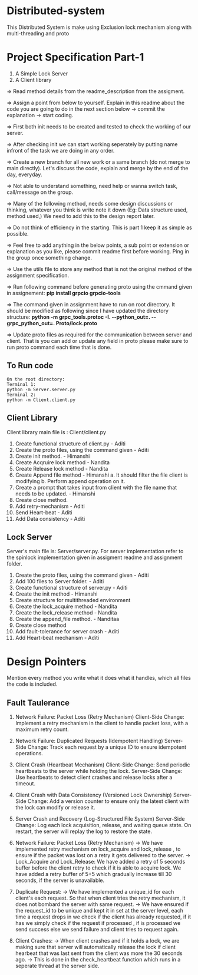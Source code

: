 # Distributed-system
This Distributed System is make using Exclusion lock mechanism along with multi-threading and proto

# Project Specification Part-1
1. A Simple Lock Server
2. A Client library

=> Read method details from the readme_description from the assigment. 

=> Assign a point from below to yourself. Explain in this readme about the code you are going to do in the next section below -> commit the explanation -> start coding.

=> First both init needs to be created and tested to check the working of our server.

=> After checking init we can start working seperately by putting name infront of the task we are doing in any order.

=> Create a new branch for all new work or a same branch (do not merge to main directly). Let's discuss the code, explain and merge by the end of the day, everyday.

=> Not able to understand something, need help or wanna switch task, call/message on the group.

=> Many of the following method,  needs some design discussions or thinking, whatever you think is write note it down (Eg: Data structure used, method used,) We need to add this to the design report later.

=> Do not think of efficiency in the starting. This is part 1 keep it as simple as possible.

=> Feel free to add anything in the below points, a sub point or extension or explanation as you like, please commit readme first before working. Ping in the group once something change. 

=> Use the utils file to store any method that is not the original method of the assignment specification. 

=> Run following command before generating proto using the cmmand given in assignement:
**pip install grpcio grpcio-tools**

=> The command given in assignment have to run on root directory. It should be modified as following since I have updated the directory structure:
**python -m grpc_tools.protoc -I. --python_out=. --grpc_python_out=. Proto/lock.proto**

=> Update proto files as required for the communication between server and client. That is you can add or update any field in proto please make sure to run proto command each time that is done.


## To Run code
    On the root directory:
    Terminal 1:
    python -m Server.server.py
    Terminal 2:
    python -m Client.client.py

## Client Library
   Client library main file is : Client/client.py
   1. Create functional structure of client.py - Aditi
   2. Create the proto files, using the command given - Aditi
   3. Create init method. -  Himanshi
   4. Create Acqruire lock method - Nandita
   5. Create Release lock method - Nandita
   6. Create Append file method - Himanshi
       a. It should filter the file client is modifying 
       b. Perform append operation on it.
   7. Create a prompt that takes input from client with the file name that needs to be updated. - Himanshi
   8. Create close method.
   9. Add retry-mechanism - Aditi
   10. Send Heart-beat - Aditi
   11. Add Data consistency - Aditi
  
## Lock Server
   Server's main file is: Server/server.py. 
   For server implementation refer to the spinlock implementation given in assigment readme and assignment folder.
   1. Create the proto files, using the command given - Aditi
   2. Add 100 files to Server folder. - Aditi
   3. Create functional structure of server.py - Aditi
   4. Create the init method - Himanshi
   5. Create structure for multithreaded environment
   6. Create the lock_acquire method - Nandita
   7.  Create the lock_release method - Nandita
   8. Create the append_file method. - Nanditaa
   9. Create close method
   10. Add fault-tolerance for server crash - Aditi
   11. Add Heart-beat mechanism - Aditi


# Design Pointers
Mention every method you write what it does what it handles, which all files the code is included.

## Fault Taulerance 

1. Network Failure: Packet Loss (Retry Mechanism)
Client-Side Change: Implement a retry mechanism in the client to handle packet loss, with a maximum retry count.
2. Network Failure: Duplicated Requests (Idempotent Handling)
Server-Side Change: Track each request by a unique ID to ensure idempotent operations.
3. Client Crash (Heartbeat Mechanism)
Client-Side Change: Send periodic heartbeats to the server while holding the lock.
Server-Side Change: Use heartbeats to detect client crashes and release locks after a timeout.
4. Client Crash with Data Consistency (Versioned Lock Ownership)
Server-Side Change: Add a version counter to ensure only the latest client with the lock can modify or release it.
5. Server Crash and Recovery (Log-Structured File System)
Server-Side Change: Log each lock acquisition, release, and waiting queue state. On restart, the server will replay the log to restore the state.

1. Network Failure: Packet Loss (Retry Mechanism)
    -> We have implemented retry mechanism on lock_acquire and lock_release , to ensure if the packet was lost on a retry it gets delivered to the server.
    -> Lock_Acquire and Lock_Release:
        We have added a retry of 5 seconds buffer before the client retry to check if it is able to acquire lock. 
        We have added a retry buffer of 5+5 which gradually increase till 30 seconds, if the server is unavailable.
2. Duplicate Request: 
    -> We have implemented a unique_id for each client's each request. So that when client tries the retry mechanism, it does not bombard the server with same request.
    -> We have ensured if the request_id to be unique and kept it in set at the server level, each time a request drops in we check if the client has already requested, if it has we simply check if the request if processed , if is processed we send success else we send failure and client tries to request again.
3. Client Crashes:
    -> When client crashes and if it holds a lock, we are making sure that server will automatically release the lock if client hearbeat that was last sent from the client was more the 30 seconds ago. 
    -> This is done in the check_heartbeat function which runs in a seperate thread at the server side.

